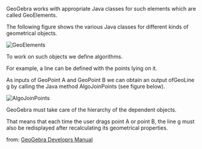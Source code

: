 GeoGebra works with appropriate Java classes for ​such elements which are called ​GeoElements. 

The following figure shows the various Java classes for different kinds of geometrical objects.

![GeoElements](../documents/GeoGebra/GeoElement.JPG)

To work on such objects we define ​algorithms. 

For example, a line can be defined with the points lying on it. 

As inputs of ​GeoPoint A and GeoPoint B we can obtain an output of ​GeoLine g by calling the Java method ​AlgoJoinPoints (see figure below).

![AlgoJoinPoints](../documents/GeoGebra/AloJoinPoints.JPG)

GeoGebra must take care of the hierarchy of the dependent objects. 

That means that each time the user drags point A or point B, the line g must also be redisplayed after recalculating its geometrical properties.

from: [GeoGebra Developrs Manual](https://dev.geogebra.org/trac/wiki/DevelIntro)
